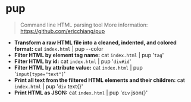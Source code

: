 # pup
> Command line HTML parsing tool
> More information: <https://github.com/ericchiang/pup>
- **Transform a raw HTML file into a cleaned, indented, and colored format:**
cat `index.html` | pup --color
- **Filter HTML by element tag name:**
cat `index.html` | pup '`tag`'
- **Filter HTML by id:**
cat `index.html` | pup '`div#id`'
- **Filter HTML by attribute value:**
cat `index.html` | pup '`input[type="text"]`'
- **Print all text from the filtered HTML elements and their children:**
cat `index.html` | pup '`div` text{}'
- **Print HTML as JSON:**
cat `index.html` | pup '`div` json{}'
